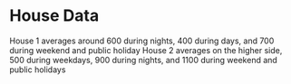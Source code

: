 # House Data

House 1 averages around 600 during nights, 400 during days, and 700 during weekend and public holiday
House 2 averages on the higher side, 500 during weekdays, 900 during nights, and 1100 during weekend and public holidays
